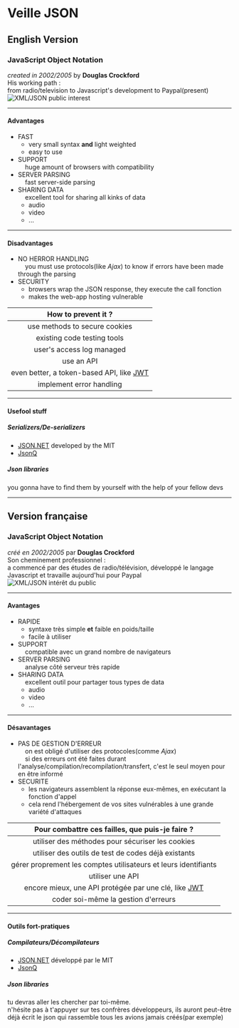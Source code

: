 # Veille JSON
## English Version
### JavaScript Object Notation
*created in 2002/2005* by **Douglas Crockford**   
His working path :   
from radio/television to Javascript's development to Paypal(present)
![XML/JSON public interest](https://cdn-images-1.medium.com/max/1600/1*cU8rwGI0WgtCWP91SIy3-w.png)
***
#### Advantages
* FAST
    - very small syntax **and** light weighted
    - easy to use
* SUPPORT   
&nbsp; &nbsp; huge amount of browsers with compatibility
* SERVER PARSING   
&nbsp; &nbsp; fast server-side parsing
* SHARING DATA   
&nbsp; &nbsp; excellent tool for sharing all kinks of data
    + audio
    + video
    + ... 
***
#### Disadvantages
* NO HERROR HANDLING   
&nbsp; &nbsp; you must use protocols(like *Ajax*) to know if errors have been made through the parsing
* SECURITY
    - browsers wrap the JSON response, they execute the call fonction
    - makes the web-app hosting vulnerable   

|**How to prevent it ?**|
|:-:|
|use methods to secure cookies|
|existing code testing tools|
|user's access log managed|
|use an API|
|even better, a token-based API, like [JWT](https://jwt.io/)|
|implement error handling|
***
#### Usefool stuff 
##### Serializers/De-serializers
* [JSON.NET](https://www.newtonsoft.com/json) developed by the MIT
* [JsonQ](http://ignitersworld.com/lab/jsonQ.html)
##### Json libraries
you gonna have to find them by yourself with the help of your fellow devs


---
## Version française
### JavaScript Object Notation
*créé en 2002/2005* par **Douglas Crockford**   
Son cheminement professionnel :   
a commencé par des études de radio/télévision, développé le langage Javascript et travaille aujourd'hui pour Paypal
![XML/JSON intérêt du public](https://cdn-images-1.medium.com/max/1600/1*cU8rwGI0WgtCWP91SIy3-w.png)
***
#### Avantages
* RAPIDE
    - syntaxe très simple **et** faible en poids/taille
    - facile à utiliser
* SUPPORT   
&nbsp; &nbsp; compatible avec un grand nombre de navigateurs
* SERVER PARSING   
&nbsp; &nbsp; analyse côté serveur très rapide
* SHARING DATA   
&nbsp; &nbsp; excellent outil pour partager tous types de data
    + audio
    + video
    + ...
*** 
#### Désavantages
* PAS DE GESTION D'ERREUR   
&nbsp; &nbsp; on est obligé d'utiliser des protocoles(comme *Ajax*)   
&nbsp; &nbsp; si des erreurs ont été faites durant l'analyse/compilation/recompilation/transfert, c'est le seul moyen pour en être informé
* SECURITE
    - les navigateurs assemblent la réponse eux-mêmes, en exécutant la fonction d'appel
    - cela rend l'hébergement de vos sites vulnérables à une grande variété d'attaques   

|**Pour combattre ces failles, que puis-je faire ?**|
|:-:|
|utiliser des méthodes pour sécuriser les cookies|
|utiliser des outils de test de codes déjà existants|
|gérer proprement les comptes utilisateurs et leurs identifiants|
|utiliser une API|
|encore mieux, une API protégée par une clé, like [JWT](https://jwt.io/)|
|coder soi-même la gestion d'erreurs|
***
#### Outils fort-pratiques 
##### Compilateurs/Décompilateurs
* [JSON.NET](https://www.newtonsoft.com/json) développé par le MIT
* [JsonQ](http://ignitersworld.com/lab/jsonQ.html)
##### Json libraries
tu devras aller les chercher par toi-même.   
n'hésite pas à t'appuyer sur tes confrères développeurs, ils auront peut-être déjà écrit le json qui rassemble tous les avions jamais créés(par exemple) 

